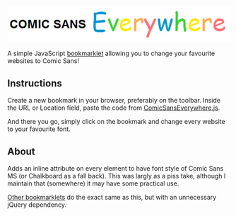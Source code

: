 ![Comic Sans Everywhere](title.jpg)

A simple JavaScript [bookmarklet](http://en.wikipedia.org/wiki/Bookmarklet) allowing you to change your favourite websites to Comic Sans!

## Instructions
Create a new bookmark in your browser, preferably on the toolbar.  Inside the URL or Location field, paste the code from [ComicSansEverywhere.js](ComicSansEverywhere.js).

And there you go, simply click on the bookmark and change every website to your favourite font.

## About

Adds an inline attribute on every element to have font style of Comic Sans MS (or Chalkboard as a fall back).  This was largly as a piss take, although I maintain that (somewhere) it may have some practical use.

[Other bookmarklets](http://comicsansit.com/) do the exact same as this, but with an unnecessary jQuery dependency.
